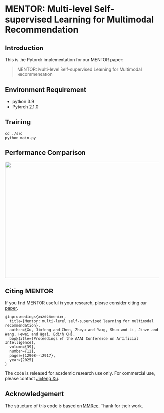 # MENTOR: Multi-level Self-supervised Learning for Multimodal Recommendation

<!-- PROJECT LOGO -->

## Introduction

This is the Pytorch implementation for our MENTOR paper:

>MENTOR: Multi-level Self-supervised Learning for Multimodal Recommendation

## Environment Requirement
- python 3.9
- Pytorch 2.1.0


## Training
  ```
  cd ./src
  python main.py
  ```
## Performance Comparison
<img src="image/result.png" width="900px" height="380px"/>

## Citing MENTOR
If you find MENTOR useful in your research, please consider citing our [paper](https://arxiv.org/abs/2402.19407).
```
@inproceedings{xu2025mentor,
  title={Mentor: multi-level self-supervised learning for multimodal recommendation},
  author={Xu, Jinfeng and Chen, Zheyu and Yang, Shuo and Li, Jinze and Wang, Hewei and Ngai, Edith CH},
  booktitle={Proceedings of the AAAI Conference on Artificial Intelligence},
  volume={39},
  number={12},
  pages={12908--12917},
  year={2025}
}
```
The code is released for academic research use only. For commercial use, please contact [Jinfeng Xu](jinfeng.xu0605@gmail.com).


## Acknowledgement
The structure of this code is  based on [MMRec](https://github.com/enoche/MMRec). Thank for their work.
